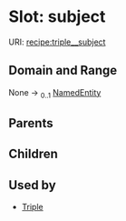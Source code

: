 
# Slot: subject




URI: [recipe:triple__subject](http://w3id.org/ontogpt/recipe/triple__subject)


## Domain and Range

None &#8594;  <sub>0..1</sub> [NamedEntity](NamedEntity.md)

## Parents


## Children


## Used by

 * [Triple](Triple.md)
